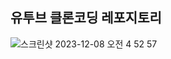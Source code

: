 ## 유투브 클론코딩 레포지토리

![스크린샷 2023-12-08 오전 4 52 57](https://github.com/jjinichoi/youtube-clone/assets/85990741/1db5e84f-ce7e-46c9-8e1d-22422caa8e54)
